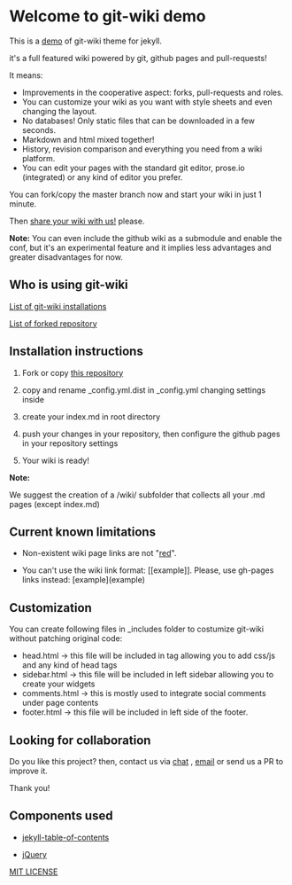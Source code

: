 # Welcome to git-wiki demo

This is a [demo](wiki/Demo.md) of git-wiki theme for jekyll.

it's a full featured wiki powered by git, github pages and pull-requests!

It means: 

* Improvements in the cooperative aspect: forks, pull-requests and roles.
* You can customize your wiki as you want with style sheets and even changing the layout.
* No databases! Only static files that can be downloaded in a few seconds.
* Markdown and html mixed together!
* History, revision comparison and everything you need from a wiki platform.
* You can edit your pages with the standard git editor, prose.io (integrated) or any kind of editor you prefer.

You can fork/copy the master branch now and start your wiki in just 1 minute.

Then [share your wiki with us!](wiki/Showreel.md) please.

**Note:**
You can even include the github wiki as a submodule and enable the conf, but it's an experimental feature and it implies less advantages and greater disadvantages for now.

## Who is using git-wiki

[List of git-wiki installations](wiki/Showreel.md)

[List of forked repository](https://github.com/Drassil/git-wiki/network/members)

## Installation instructions

1. Fork or copy [this repository](https://github.com/drassil/git-wiki)

2. copy and rename _config.yml.dist in _config.yml changing settings inside

3. create your index.md in root directory

4. push your changes in your repository, then configure the github pages in your repository settings

5. Your wiki is ready!

**Note:**

We suggest the creation of a /wiki/ subfolder that collects all your .md pages (except index.md)

## Current known limitations

* Non-existent wiki page links are not "[red](wiki/red.md)".

* You can't use the wiki link format: [[example]]. Please, use gh-pages links instead: \[example\](example) 

## Customization

You can create following files in _includes folder to costumize git-wiki without patching original code:

* head.html  -> this file will be included in <head> tag allowing you to add css/js and any kind of head tags
* sidebar.html -> this file will be included in left sidebar allowing you to create your widgets
* comments.html -> this is mostly used to integrate social comments under page contents
* footer.html -> this file will be included in left side of the footer.

## Looking for collaboration

Do you like this project? then, contact us via [chat](https://gitter.im/Drassil/general?utm_source=share-link&utm_medium=link&utm_campaign=share-link) , <a href="mailto:staff-drassil@googlegroups.com">email</a>  or send us a PR to improve it.

Thank you!

## Components used

- [jekyll-table-of-contents](https://github.com/ghiculescu/jekyll-table-of-contents)

- [jQuery](https://jquery.com/)


[MIT LICENSE](LICENSE)
